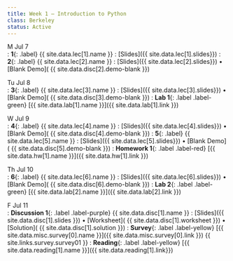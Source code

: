 ```yaml
---
title: Week 1 — Introduction to Python
class: Berkeley
status: Active
---
```


M Jul 7  
: **1**{: .label} {{ site.data.lec[1].name }} 
    : [Slides]({{ site.data.lec[1].slides}})
: **2**{: .label} {{ site.data.lec[2].name }} 
    : [Slides]({{ site.data.lec[2].slides}})
      &#8226; [Blank Demo]( {{ site.data.disc[2].demo-blank }})

Tu Jul 8  
: **3**{: .label} {{ site.data.lec[3].name }} 
    : [Slides]({{ site.data.lec[3].slides}})
      &#8226; [Blank Demo]( {{ site.data.disc[3].demo-blank }})
: **Lab 1**{: .label .label-green} [{{ site.data.lab[1].name }}]({{ site.data.lab[1].link }})

W Jul 9  
: **4**{: .label} {{ site.data.lec[4].name }} 
    : [Slides]({{ site.data.lec[4].slides}})
      &#8226; [Blank Demo]( {{ site.data.disc[4].demo-blank }})
: **5**{: .label} {{ site.data.lec[5].name }} 
    : [Slides]({{ site.data.lec[5].slides}})
      &#8226; [Blank Demo]( {{ site.data.disc[5].demo-blank }})
: **Homework 1**{: .label .label-red} [{{ site.data.hw[1].name }}]({{ site.data.hw[1].link }})


Th Jul 10  
: **6**{: .label} {{ site.data.lec[6].name }} 
    : [Slides]({{ site.data.lec[6].slides}})
      &#8226; [Blank Demo]( {{ site.data.disc[6].demo-blank }})
: **Lab 2**{: .label .label-green} [{{ site.data.lab[2].name }}]({{ site.data.lab[2].link }})

F Jul 11  
: **Discussion 1**{: .label .label-purple} {{ site.data.disc[1].name }} 
    : [Slides]({{ site.data.disc[1].slides }})
      &#8226; [Worksheet]( {{ site.data.disc[1].worksheet }})
      &#8226; [Solution]( {{ site.data.disc[1].solution }})
: **Survey**{: .label .label-yellow} [{{ site.data.misc.survey[0].name }}]({{ site.data.misc.survey[0].link }})
{{ site.links.survey.survey01 }} 
: **Reading**{: .label .label-yellow} [{{ site.data.reading[1].name }}]({{ site.data.reading[1].link}})
